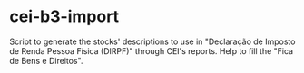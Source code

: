# cei-b3-import
 Script to generate the stocks' descriptions to use in "Declaração de Imposto de Renda Pessoa Física (DIRPF)" through CEI's reports. Help to fill the "Fica de Bens e Direitos".
